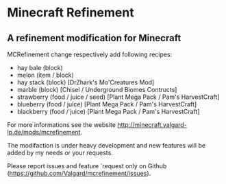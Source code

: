 # Minecraft Refinement
## A refinement modification for Minecraft

MCRefinement change respectively add following recipes:
- hay bale (block)
- melon (item / block)
- hay stack (block) [DrZhark's Mo'Creatures Mod]
- marble (block) [Chisel / Underground Biomes Contructs]
- strawberry (food / juice / seed) [Plant Mega Pack / Pam's HarvestCraft]
- blueberry (food / juice) [Plant Mega Pack / Pam's HarvestCraft]
- blackberry (food / juice) [Plant Mega Pack / Pam's HarvestCraft]

For more informations see the website http://minecraft.valgard-lp.de/mods/mcrefinement.

The modifaction is under heavy development and new features will be added by my needs or your requests.

Please report issues and feature ´request only on Github (https://github.com/Valgard/mcrefinement/issues).
